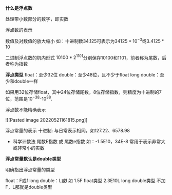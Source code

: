 **什么是浮点数**

处理带小数部分的数字，即实数

浮点数的表示

数值及对数值的放大缩小
如：十进制数$34.125$可表示为$34125*10^{-3}$或$3.4125*10$

二进制浮点数的机内形式
$10100*2^{1101}$分别保存$10100$和$1101$，前者称为尾数，后者称为指数

**浮点类型**
float：至少32位
double：至少48位，且不少于float
long double：至少和double一样

如果用32位存储float，其中24位存储尾数，8位存储指数，则精度为十进制的7位，范围是$10^{-38}$-$10^{38}$.

浮点数不能精确表示




![[Pasted image 20220521161815.png]]

浮点常量的表示
十进制:
与日常表示相同，如127.22、6578.98

- 科学计数法
尾数E指数  或  尾数e指数
如：-1.5E10，34E-8
常用于表示非常大或非常小的实数


**浮点常量默认是double类型**

明确指出浮点常量的类型

float：F或f
long double：L或l
如 1.5F float类型
2.3E10L long double类型
不加F，L那就是double类型